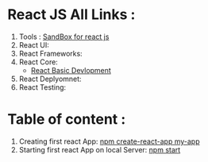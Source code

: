 # React JS All Links : 
1. Tools : [SandBox for react js](https://codesandbox.io/)
2. React UI: 
3. React Frameworks:
4. React Core: 
   - [React Basic Devlopment](https://facebook.github.io/create-react-app/docs/documentation-intro) 
5. React Deplyomnet:
6. React Testing:

[]()
# Table of content : 
1. Creating first react App: [npm create-react-app my-app](https://facebook.github.io/create-react-app/docs/getting-started)  
2. Starting first react App on local Server: [npm start](https://facebook.github.io/create-react-app/docs/getting-started)
